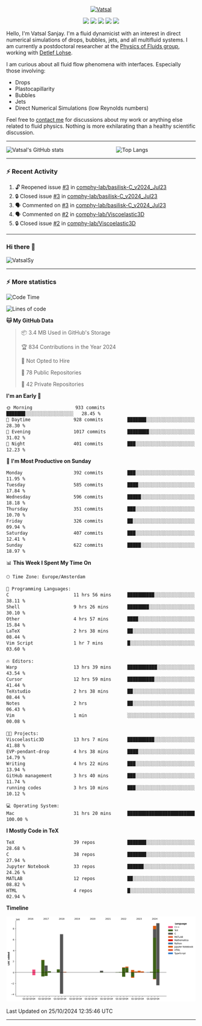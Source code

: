 <center>

[<img alt="Vatsal" width="200px" src="https://www.dropbox.com/s/dxyybgtblo8er6h/Logo_Vatsal_Vector.png?raw=1">](https://www.vatsalsanjay.com)

[<img src="https://img.shields.io/badge/googlescholar-4285F4?&style=for-the-badge&logo=googlescholar&logoColor=white">](https://scholar.google.com/citations?hl=en&user=67aQviYAAAAJ)
[<img src="https://img.shields.io/static/v1.svg?&style=for-the-badge&logo=ResearchGate&label=&message=ResearchGate&logoColor=white&color=green">](https://www.researchgate.net/profile/Vatsal-Sanjay-2)
[<img src="https://img.shields.io/badge/twitter-1DA1F2?&style=for-the-badge&logo=twitter&logoColor=white">](https://twitter.com/VatsalSanjay)
[<img src="https://img.shields.io/badge/linkedin-0A66C2?&style=for-the-badge&logo=linkedin">](https://www.linkedin.com/in/vatsalsanjay/)
[<img src="https://img.shields.io/badge/orcid-A6CE39?&style=for-the-badge&logo=orcid&logoColor=white">](https://orcid.org/0000-0002-4293-6099)

</center>

Hello, I'm Vatsal Sanjay. I'm a fluid dynamicist with an interest in direct numerical simulations of drops, bubbles, jets, and all multifluid systems. I am currently a postdoctoral researcher at the [Physics of Fluids group](https://pof.tnw.utwente.nl), working with [Detlef Lohse](https://en.wikipedia.org/wiki/Detlef_Lohse). 

I am curious about all fluid flow phenomena with interfaces. Especially those involving:

- Drops
- Plastocapillarity
- Bubbles
- Jets
- Direct Numerical Simulations (low Reynolds numbers)

Feel free to [contact me](mailto:contact@vatsalsanjay.com) for discussions about my work or anything else related to fluid physics. Nothing is more exhilarating than a healthy scientific discussion.

<!-- ![Vatsal's GitHub stats](https://github-readme-stats-xi-wine-74.vercel.app/api?username=VatsalSy&show_icons=true&theme=vision-friendly-dark)

![Top Langs](https://github-readme-stats-xi-wine-74.vercel.app/api/top-langs/?username=VatsalSy&layout=compact&theme=vision-friendly-dark) -->

---
<div style="display: flex; justify-content: space-between;">
    <img src="https://github-readme-stats-xi-wine-74.vercel.app/api?username=VatsalSy&show_icons=true&theme=vision-friendly-dark" alt="Vatsal's GitHub stats" style="width: 55%;">
    <img src="https://github-readme-stats-xi-wine-74.vercel.app/api/top-langs/?username=VatsalSy&layout=compact&theme=vision-friendly-dark" alt="Top Langs" style="width: 42%;">
</div>

---

### :zap: Recent Activity

<!--START_SECTION:activity-->
1. 🔓 Reopened issue [#3](https://github.com/comphy-lab/basilisk-C_v2024_Jul23/issues/3) in [comphy-lab/basilisk-C_v2024_Jul23](https://github.com/comphy-lab/basilisk-C_v2024_Jul23)
2. 🔒 Closed issue [#3](https://github.com/comphy-lab/basilisk-C_v2024_Jul23/issues/3) in [comphy-lab/basilisk-C_v2024_Jul23](https://github.com/comphy-lab/basilisk-C_v2024_Jul23)
3. 🗣 Commented on [#3](https://github.com/comphy-lab/basilisk-C_v2024_Jul23/issues/3#issuecomment-2426772472) in [comphy-lab/basilisk-C_v2024_Jul23](https://github.com/comphy-lab/basilisk-C_v2024_Jul23)
4. 🗣 Commented on [#2](https://github.com/comphy-lab/Viscoelastic3D/issues/2#issuecomment-2425132480) in [comphy-lab/Viscoelastic3D](https://github.com/comphy-lab/Viscoelastic3D)
5. 🔒 Closed issue [#2](https://github.com/comphy-lab/Viscoelastic3D/issues/2) in [comphy-lab/Viscoelastic3D](https://github.com/comphy-lab/Viscoelastic3D)
<!--END_SECTION:activity-->
---

### Hi there 👋
<p align="left"> <img src="https://komarev.com/ghpvc/?username=VatsalSy&label=Profile%20views&color=orange&style=for-the-badge" alt="VatsalSy" /> </p>

---
### :zap: More statistics

<!--START_SECTION:waka-->
![Code Time](http://img.shields.io/badge/Code%20Time-437%20hrs%2045%20mins-blue)

![Lines of code](https://img.shields.io/badge/From%20Hello%20World%20I%27ve%20Written-32.9%20million%20lines%20of%20code-blue)

**🐱 My GitHub Data** 

> 📦 3.4 MB Used in GitHub's Storage 
 > 
> 🏆 834 Contributions in the Year 2024
 > 
> 🚫 Not Opted to Hire
 > 
> 📜 78 Public Repositories 
 > 
> 🔑 42 Private Repositories 
 > 
**I'm an Early 🐤** 

```text
🌞 Morning                933 commits         ███████░░░░░░░░░░░░░░░░░░   28.45 % 
🌆 Daytime                928 commits         ███████░░░░░░░░░░░░░░░░░░   28.30 % 
🌃 Evening                1017 commits        ████████░░░░░░░░░░░░░░░░░   31.02 % 
🌙 Night                  401 commits         ███░░░░░░░░░░░░░░░░░░░░░░   12.23 % 
```
📅 **I'm Most Productive on Sunday** 

```text
Monday                   392 commits         ███░░░░░░░░░░░░░░░░░░░░░░   11.95 % 
Tuesday                  585 commits         ████░░░░░░░░░░░░░░░░░░░░░   17.84 % 
Wednesday                596 commits         █████░░░░░░░░░░░░░░░░░░░░   18.18 % 
Thursday                 351 commits         ███░░░░░░░░░░░░░░░░░░░░░░   10.70 % 
Friday                   326 commits         ██░░░░░░░░░░░░░░░░░░░░░░░   09.94 % 
Saturday                 407 commits         ███░░░░░░░░░░░░░░░░░░░░░░   12.41 % 
Sunday                   622 commits         █████░░░░░░░░░░░░░░░░░░░░   18.97 % 
```


📊 **This Week I Spent My Time On** 

```text
🕑︎ Time Zone: Europe/Amsterdam

💬 Programming Languages: 
C                        11 hrs 56 mins      ██████████░░░░░░░░░░░░░░░   38.11 % 
Shell                    9 hrs 26 mins       ████████░░░░░░░░░░░░░░░░░   30.10 % 
Other                    4 hrs 57 mins       ████░░░░░░░░░░░░░░░░░░░░░   15.84 % 
LaTeX                    2 hrs 38 mins       ██░░░░░░░░░░░░░░░░░░░░░░░   08.44 % 
Vim Script               1 hr 7 mins         █░░░░░░░░░░░░░░░░░░░░░░░░   03.60 % 

🔥 Editors: 
Warp                     13 hrs 39 mins      ███████████░░░░░░░░░░░░░░   43.54 % 
Cursor                   12 hrs 59 mins      ██████████░░░░░░░░░░░░░░░   41.44 % 
TeXstudio                2 hrs 38 mins       ██░░░░░░░░░░░░░░░░░░░░░░░   08.44 % 
Notes                    2 hrs               ██░░░░░░░░░░░░░░░░░░░░░░░   06.43 % 
Vim                      1 min               ░░░░░░░░░░░░░░░░░░░░░░░░░   00.08 % 

🐱‍💻 Projects: 
Viscoelastic3D           13 hrs 7 mins       ██████████░░░░░░░░░░░░░░░   41.88 % 
EVP-pendant-drop         4 hrs 38 mins       ████░░░░░░░░░░░░░░░░░░░░░   14.79 % 
Writing                  4 hrs 22 mins       ███░░░░░░░░░░░░░░░░░░░░░░   13.94 % 
GitHub management        3 hrs 40 mins       ███░░░░░░░░░░░░░░░░░░░░░░   11.74 % 
running codes            3 hrs 10 mins       ███░░░░░░░░░░░░░░░░░░░░░░   10.12 % 

💻 Operating System: 
Mac                      31 hrs 20 mins      █████████████████████████   100.00 % 
```

**I Mostly Code in TeX** 

```text
TeX                      39 repos            ███████░░░░░░░░░░░░░░░░░░   28.68 % 
C                        38 repos            ███████░░░░░░░░░░░░░░░░░░   27.94 % 
Jupyter Notebook         33 repos            ██████░░░░░░░░░░░░░░░░░░░   24.26 % 
MATLAB                   12 repos            ██░░░░░░░░░░░░░░░░░░░░░░░   08.82 % 
HTML                     4 repos             █░░░░░░░░░░░░░░░░░░░░░░░░   02.94 % 
```



**Timeline**

![Lines of Code chart](https://raw.githubusercontent.com/VatsalSy/VatsalSy/main/assets/bar_graph.png)


 Last Updated on 25/10/2024 12:35:46 UTC
<!--END_SECTION:waka-->
---
